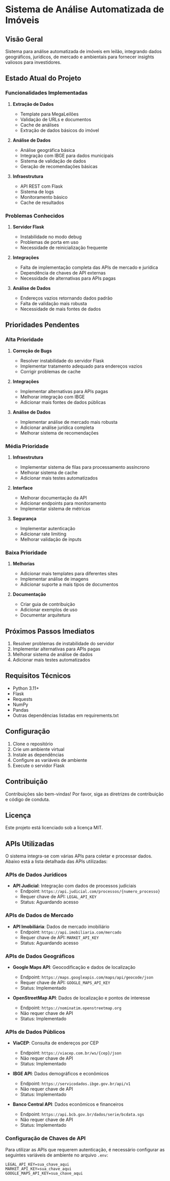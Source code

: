 # Sistema de Análise Automatizada de Imóveis

## Visão Geral
Sistema para análise automatizada de imóveis em leilão, integrando dados geográficos, jurídicos, de mercado e ambientais para fornecer insights valiosos para investidores.

## Estado Atual do Projeto

### Funcionalidades Implementadas
1. **Extração de Dados**
   - Template para MegaLeilões
   - Validação de URLs e documentos
   - Cache de análises
   - Extração de dados básicos do imóvel

2. **Análise de Dados**
   - Análise geográfica básica
   - Integração com IBGE para dados municipais
   - Sistema de validação de dados
   - Geração de recomendações básicas

3. **Infraestrutura**
   - API REST com Flask
   - Sistema de logs
   - Monitoramento básico
   - Cache de resultados

### Problemas Conhecidos
1. **Servidor Flask**
   - Instabilidade no modo debug
   - Problemas de porta em uso
   - Necessidade de reinicialização frequente

2. **Integrações**
   - Falta de implementação completa das APIs de mercado e jurídica
   - Dependência de chaves de API externas
   - Necessidade de alternativas para APIs pagas

3. **Análise de Dados**
   - Endereços vazios retornando dados padrão
   - Falta de validação mais robusta
   - Necessidade de mais fontes de dados

## Prioridades Pendentes

### Alta Prioridade
1. **Correção de Bugs**
   - Resolver instabilidade do servidor Flask
   - Implementar tratamento adequado para endereços vazios
   - Corrigir problemas de cache

2. **Integrações**
   - Implementar alternativas para APIs pagas
   - Melhorar integração com IBGE
   - Adicionar mais fontes de dados públicas

3. **Análise de Dados**
   - Implementar análise de mercado mais robusta
   - Adicionar análise jurídica completa
   - Melhorar sistema de recomendações

### Média Prioridade
1. **Infraestrutura**
   - Implementar sistema de filas para processamento assíncrono
   - Melhorar sistema de cache
   - Adicionar mais testes automatizados

2. **Interface**
   - Melhorar documentação da API
   - Adicionar endpoints para monitoramento
   - Implementar sistema de métricas

3. **Segurança**
   - Implementar autenticação
   - Adicionar rate limiting
   - Melhorar validação de inputs

### Baixa Prioridade
1. **Melhorias**
   - Adicionar mais templates para diferentes sites
   - Implementar análise de imagens
   - Adicionar suporte a mais tipos de documentos

2. **Documentação**
   - Criar guia de contribuição
   - Adicionar exemplos de uso
   - Documentar arquitetura

## Próximos Passos Imediatos
1. Resolver problemas de instabilidade do servidor
2. Implementar alternativas para APIs pagas
3. Melhorar sistema de análise de dados
4. Adicionar mais testes automatizados

## Requisitos Técnicos
- Python 3.11+
- Flask
- Requests
- NumPy
- Pandas
- Outras dependências listadas em requirements.txt

## Configuração
1. Clone o repositório
2. Crie um ambiente virtual
3. Instale as dependências
4. Configure as variáveis de ambiente
5. Execute o servidor Flask

## Contribuição
Contribuições são bem-vindas! Por favor, siga as diretrizes de contribuição e código de conduta.

## Licença
Este projeto está licenciado sob a licença MIT.

## APIs Utilizadas

O sistema integra-se com várias APIs para coletar e processar dados. Abaixo está a lista detalhada das APIs utilizadas:

### APIs de Dados Jurídicos
- **API Judicial**: Integração com dados de processos judiciais
  - Endpoint: `https://api.judicial.com/processos/{numero_processo}`
  - Requer chave de API: `LEGAL_API_KEY`
  - Status: Aguardando acesso

### APIs de Dados de Mercado
- **API Imobiliária**: Dados de mercado imobiliário
  - Endpoint: `https://api.imobiliaria.com/mercado`
  - Requer chave de API: `MARKET_API_KEY`
  - Status: Aguardando acesso

### APIs de Dados Geográficos
- **Google Maps API**: Geocodificação e dados de localização
  - Endpoint: `https://maps.googleapis.com/maps/api/geocode/json`
  - Requer chave de API: `GOOGLE_MAPS_API_KEY`
  - Status: Implementado

- **OpenStreetMap API**: Dados de localização e pontos de interesse
  - Endpoint: `https://nominatim.openstreetmap.org`
  - Não requer chave de API
  - Status: Implementado

### APIs de Dados Públicos
- **ViaCEP**: Consulta de endereços por CEP
  - Endpoint: `https://viacep.com.br/ws/{cep}/json`
  - Não requer chave de API
  - Status: Implementado

- **IBGE API**: Dados demográficos e econômicos
  - Endpoint: `https://servicodados.ibge.gov.br/api/v1`
  - Não requer chave de API
  - Status: Implementado

- **Banco Central API**: Dados econômicos e financeiros
  - Endpoint: `https://api.bcb.gov.br/dados/serie/bcdata.sgs`
  - Não requer chave de API
  - Status: Implementado

### Configuração de Chaves de API
Para utilizar as APIs que requerem autenticação, é necessário configurar as seguintes variáveis de ambiente no arquivo `.env`:

```env
LEGAL_API_KEY=sua_chave_aqui
MARKET_API_KEY=sua_chave_aqui
GOOGLE_MAPS_API_KEY=sua_chave_aqui
```
